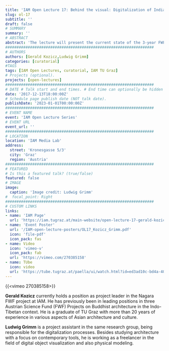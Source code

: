 ```yaml
---
title: 'IAM Open Lecture 17: Behind the visual: Digitalization of Indian Stone Architecture'
slug: ol-17
subtitle: ''
draft: false
# SUMMARY
summary: ''
# ABSTRACT 
abstract: 'The lecture will present the current state of the 3-year FWF-Project on North-Indian Nagara architecture currently conducted at IAM. The first part will focus on an introduction to this specific form of Indian sacral architecture, with their architectural history of the monuments and their wider cultural context. The second part will be dedicated to the methodologies implemented for digital reconstruction, being a mixture of automated processes and digital craftsmanship. It will present the current results while explaining the further goals and challenges arising by the limitations of possible on-site documentation and technical restrictions.'
##################################################################
# AUTHORS 
authors: [Gerald Kozicz,Ludwig Grimm]
categories: [curatorial]
#TAGS
tags: [IAM Open Lectures, curatorial, IAM TU Graz]
# Projects (optional).
projects: [open-lectures]
##################################################################
# DATE # Talk start and end times. # End time can optionally be hidden by prefixing the line with `#`.
date: '2017-12-13T18:00:00Z'
# Schedule page publish date (NOT talk date).
publishDate: '2023-01-01T00:00:00Z'
##################################################################
# EVENT NAME 
event: 'IAM Open Lecture Series'
# EVENT URL 
event_url: ''
##################################################################
# LOCATION 
location: 'IAM Media Lab'
address:
  street: 'Kronesgasse 5/3'
  city: 'Graz'
  region: 'Austria'
##################################################################
# FEATURED
# Is this a featured talk? (true/false)
featured: false
# IMAGE 
image:
  caption: 'Image credit: Ludwig Grimm'
#  focal_point: Right
##################################################################
# CUSTOM LINKS 
links:
- name: 'IAM Page'
  url: 'https://iam.tugraz.at/main-website/open-lecture-17-gerald-kozicz-ludwig-grimm-behind-the-visual-digitalization-of-indian-stone-architecture/'
- name: 'Event Poster'
  url: '/IAM-open-lecture-posters/OL17_Kozicz_Grimm.pdf'
  icon: 'file-pdf'
  icon_pack: fas
- name: Video
  icon: 'vimeo-v'
  icon_pack: fab
  url: 'https://vimeo.com/270385158'
- name: TUbe
  icon: video
  url: 'https://tube.tugraz.at/paella/ui/watch.html?id=ed3ad10c-bd4a-40e8-b194-3c96c55aa2bb'
---
```


{{<vimeo 270385158>}}

**Gerald Kozicz** currently holds a position as project leader in the Nagara FWF project at IAM. He has previously been in leading positions in three Austrian Science Fund (FWF) Projects on Buddhist architecture in the Indo-Tibetan context. He is a graduate of TU Graz with more than 20 years of experience in various aspects of Asian architecture and culture.

**Ludwig Grimm** is a project assistant in the same research group, being responsible for the digitalization processes. Besides studying architecture with a focus on contemporary tools, he is working as a freelancer in the field of digital object visualization and also physical modeling.
<!--
IAM Open Lecture #17
Gerald Kozicz & Ludwig Grimm
Behind the visual: Digitalization of Indian Stone Architecture
18:00 Wednesday 13 December 2017
IAM Media Lab, Kronesgasse 5/3

Event poster https://iam.tugraz.at/wp-content/uploads/2017/12/ol17_Kozicz_Grimm.pdf

Original post: https://iam.tugraz.at/2017/12/ol_kizicz_grimm/
-->
